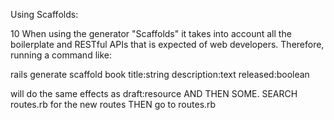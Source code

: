 

Using Scaffolds:

10 When using the generator "Scaffolds" it takes into account all the boilerplate and RESTful APIs that is expected of web developers. Therefore, running a command like:

rails generate scaffold book title:string description:text released:boolean

will do the same effects as draft:resource AND THEN SOME. SEARCH routes.rb for the new routes THEN go to routes.rb
